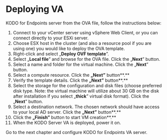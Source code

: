 # Deploying VA

KODO for Endpoints server from the OVA file, follow the instructions below:

1. Connect to your vCenter server using vSphere Web Client, or you can connect directly to your ESXi server.
2. Choose ESX host in the cluster \(and also a resource pool if you are using one\) you would like to deploy the OVA template.
3.  Right-click and select „**Deploy OVF template**”.
4.  Select „**Local file**” and browse for the OVA file. Click the „**Next**” button.
5. Select a name and folder for the virtual machine. Click the „**Next**” button.
6. Select a compute resource. Click the **„Next”** button**.**
7. Verify the template details. Click the **„Next”** button**.**
8. Select the storage for the configuration and disk files \(choose preferred disk type. Note: the virtual machine will utilize about 30 GB on the disk after installation if you select „**thick**” virtual disk format\). Click the „**Next**” button.
9.  Select a destination network. The chosen network should have access to your local AD server. Click the **„Next”** button**.**
10. Click the **„Finish”** button to start VM creation**.**
11. When the KODO Server VA is deployed, power it on. 

Go to the next chapter and configure  KODO for Endpoints VA server.



